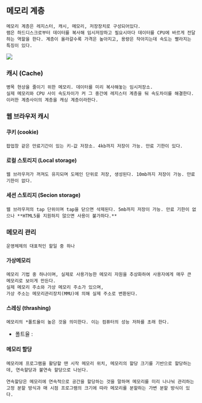 ## 메모리 계층
    메모리 계층은 레지스터, 캐시, 메모리, 저장장치로 구성되어있다.
    램은 하드디스크로부터 데이터를 복사해 임시저장하고 필요시마다 데이터를 CPU에 바르게 전달하는 역할을 한다. 계층이 올라갈수록 가격은 높아지고, 용량은 작아지는데 속도는 빨라지는 특징이 있다.

<img src="https://obj-sg.thewiki.kr/data/65787465726e616c2f63732e757765632e6564752f6d656d6f72795f6869657261726368792e706e67.png">


### 캐시 (Cache)
    병목 현상을 줄이기 위한 메모리. 데이터를 미리 복사해놓는 임시저장소.
    실제 메모리와 CPU 사이 속도차이가 커 그 중간에 레지스터 계층을 둬 속도차이를 해결한다. 
    이러한 계층사이의 계층을 캐싱 계층이라한다.

### 웹 브라우저 캐시

#### 쿠키 (cookie)
    팝업창 같은 만료기간이 있는 키-값 저장소. 4kb까지 저장이 가능. 만료 기한이 있다.

#### 로컬 스토리지 (Local storage)
    웹 브라우저가 꺼져도 유지되며 도메인 단위로 저장, 생성된다. 10mb까지 저장이 가능. 만료 기한이 없다.

#### 세션 스토리지 (Secion storage)
    웹 브라우저의 tap 단위이며 tap을 닫으면 삭제된다. 5mb까지 저장이 가능. 만료 기한이 없으나 **HTML5를 지원하지 않으면 사용이 불가하다.**



### 메모리 관리 
    운영체제의 대표적인 할일 중 하나

#### 가상메모리 
    메모리 기법 중 하나이며, 실제로 사용가능한 메모리 자원을 추상화하여 사용자에게 매우 큰 메모리로 보이게 만든다.
    실제 메모리 주소와 가상 메모리 주소가 있으며, 
    가상 주소는 메모리관리장치(MMU)에 의해 실제 주소로 변환된다.

#### 스레싱 (thrashing)
    메모리의 *폴트율이 높은 것을 의미한다. 이는 컴퓨터의 성능 저하를 초래 한다.

* 폴트율 : 

#### 메모리 할당
    메모리에 프로그램을 활당할 땐 시작 메모리 위치, 메모리의 할당 크기를 기반으로 할당하는데, 연속할당과 불연속 할당으로 나뉜다.

    연속할당은 메모리에 연속적으로 공간을 할당하는 것을 말하며 메모리를 미리 나나눠 관리하는 고정 분할 방식과 매 시점 프로그램의 크기에 따라 메모리를 분할하는 가변 분할 방식이 있다.